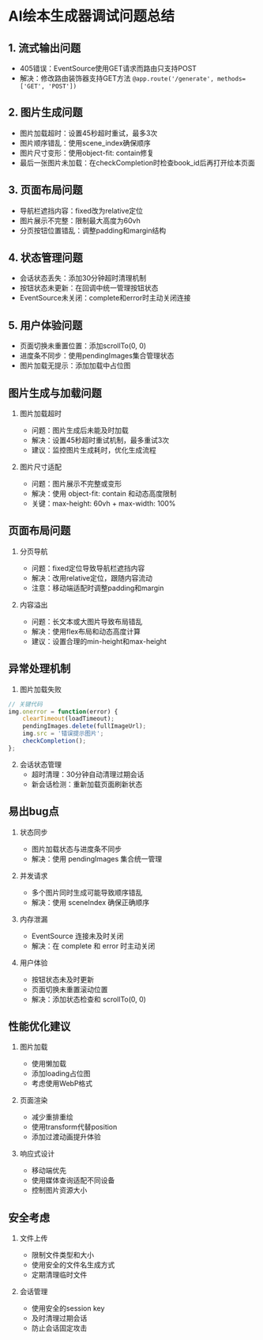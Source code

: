 # AI绘本生成器调试问题总结

## 1. 流式输出问题
- 405错误：EventSource使用GET请求而路由只支持POST
- 解决：修改路由装饰器支持GET方法 `@app.route('/generate', methods=['GET', 'POST'])`

## 2. 图片生成问题
- 图片加载超时：设置45秒超时重试，最多3次
- 图片顺序错乱：使用scene_index确保顺序
- 图片尺寸变形：使用object-fit: contain修复
- 最后一张图片未加载：在checkCompletion时检查book_id后再打开绘本页面

## 3. 页面布局问题
- 导航栏遮挡内容：fixed改为relative定位
- 图片展示不完整：限制最大高度为60vh
- 分页按钮位置错乱：调整padding和margin结构

## 4. 状态管理问题
- 会话状态丢失：添加30分钟超时清理机制
- 按钮状态未更新：在回调中统一管理按钮状态
- EventSource未关闭：complete和error时主动关闭连接

## 5. 用户体验问题
- 页面切换未重置位置：添加scrollTo(0, 0)
- 进度条不同步：使用pendingImages集合管理状态
- 图片加载无提示：添加加载中占位图

## 图片生成与加载问题

1. 图片加载超时
   - 问题：图片生成后未能及时加载
   - 解决：设置45秒超时重试机制，最多重试3次
   - 建议：监控图片生成耗时，优化生成流程

2. 图片尺寸适配
   - 问题：图片展示不完整或变形
   - 解决：使用 object-fit: contain 和动态高度限制
   - 关键：max-height: 60vh + max-width: 100%

## 页面布局问题

1. 分页导航
   - 问题：fixed定位导致导航栏遮挡内容
   - 解决：改用relative定位，跟随内容流动
   - 注意：移动端适配时调整padding和margin

2. 内容溢出
   - 问题：长文本或大图片导致布局错乱
   - 解决：使用flex布局和动态高度计算
   - 建议：设置合理的min-height和max-height

## 异常处理机制

1. 图片加载失败
```javascript
// 关键代码
img.onerror = function(error) {
    clearTimeout(loadTimeout);
    pendingImages.delete(fullImageUrl);
    img.src = '错误提示图片';
    checkCompletion();
};
```

2. 会话状态管理
   - 超时清理：30分钟自动清理过期会话
   - 新会话检测：重新加载页面刷新状态

## 易出bug点

1. 状态同步
   - 图片加载状态与进度条不同步
   - 解决：使用 pendingImages 集合统一管理

2. 并发请求
   - 多个图片同时生成可能导致顺序错乱
   - 解决：使用 sceneIndex 确保正确顺序

3. 内存泄漏
   - EventSource 连接未及时关闭
   - 解决：在 complete 和 error 时主动关闭

4. 用户体验
   - 按钮状态未及时更新
   - 页面切换未重置滚动位置
   - 解决：添加状态检查和 scrollTo(0, 0)

## 性能优化建议

1. 图片加载
   - 使用懒加载
   - 添加loading占位图
   - 考虑使用WebP格式

2. 页面渲染
   - 减少重排重绘
   - 使用transform代替position
   - 添加过渡动画提升体验

3. 响应式设计
   - 移动端优先
   - 使用媒体查询适配不同设备
   - 控制图片资源大小

## 安全考虑

1. 文件上传
   - 限制文件类型和大小
   - 使用安全的文件名生成方式
   - 定期清理临时文件

2. 会话管理
   - 使用安全的session key
   - 及时清理过期会话
   - 防止会话固定攻击 